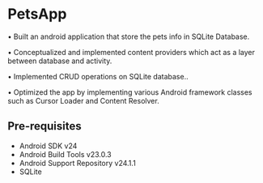 PetsApp
===================================
• Built an android application that store the pets info in SQLite
  Database.

• Conceptualized and implemented content providers which act as a layer
  between database and activity.
  
• Implemented CRUD operations on SQLite database..

• Optimized the app by implementing various Android framework classes such
  as Cursor Loader and Content Resolver.


Pre-requisites
--------------

- Android SDK v24
- Android Build Tools v23.0.3
- Android Support Repository v24.1.1
- SQLite
